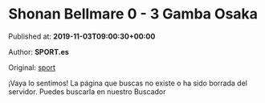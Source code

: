 
# Shonan Bellmare 0 - 3 Gamba Osaka

Published at: **2019-11-03T09:00:30+00:00**

Author: **SPORT.es**

Original: [sport](https://www.sport.es/es/noticias/liga-japonesa/el-gamba-osaka-muestra-su-poderio-tras-golear-al-shonan-bellmare-0-3-7712338)

¡Vaya lo sentimos!
La página que buscas no existe o ha sido borrada del servidor.
Puedes buscarla en nuestro Buscador
